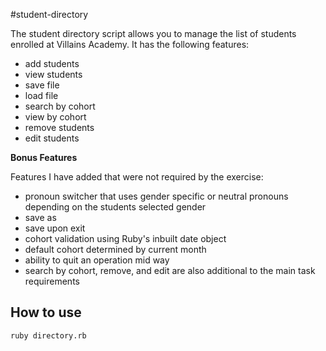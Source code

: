 #student-directory

The student directory script allows you to manage the list of students enrolled at Villains Academy. It has the following features:

* add students
* view students
* save file
* load file
* search by cohort
* view by cohort
* remove students
* edit students

**Bonus Features**

Features I have added that were not required by the exercise:

* pronoun switcher that uses gender specific or neutral pronouns depending on the students selected gender
* save as
* save upon exit
* cohort validation using Ruby's inbuilt date object
* default cohort determined by current month
* ability to quit an operation mid way
* search by cohort, remove, and edit are also additional to the main task requirements

## How to use

```shell
ruby directory.rb
```
